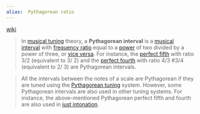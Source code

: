 ```yaml
---
alias:  Pythagorean ratio
---
```

[wiki](https://en.wikipedia.org/wiki/Pythagorean_interval)

> In [musical tuning](https://en.wikipedia.org/wiki/Musical_tuning "Musical tuning") theory, a **Pythagorean interval** is a [musical interval](https://en.wikipedia.org/wiki/Musical_interval "Musical interval") with [frequency ratio](https://en.wikipedia.org/wiki/Interval_ratio "Interval ratio") equal to a [power](https://en.wikipedia.org/wiki/Exponentiation "Exponentiation") of two divided by a power of three, or [vice versa](https://en.wikipedia.org/wiki/Vice_versa "Vice versa"). For instance, the [perfect fifth](https://en.wikipedia.org/wiki/Perfect_fifth "Perfect fifth") with ratio 3/2 (equivalent to 3/ 2) and the [perfect fourth](https://en.wikipedia.org/wiki/Perfect_fourth "Perfect fourth") with ratio 4/3 #3/4 (equivalent to 2/ 3) are Pythagorean intervals. 

> All the intervals between the notes of a scale are Pythagorean if they are tuned using the [Pythagorean tuning](https://en.wikipedia.org/wiki/Pythagorean_tuning "Pythagorean tuning") system. However, some Pythagorean intervals are also used in other tuning systems. For instance, the above-mentioned Pythagorean perfect fifth and fourth are also used in [just intonation](https://en.wikipedia.org/wiki/Just_intonation "Just intonation").

